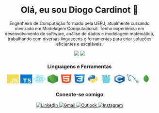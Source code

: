 <!-- Título / Introdução -->
<h1 align="center">Olá, eu sou Diogo Cardinot 👋</h1>
<p align="center">
  Engenheiro de Computação formado pela UERJ, atualmente cursando mestrado em Modelagem Computacional.  
  Tenho experiência em desenvolvimento de software, análise de dados e modelagem matemática, trabalhando com diversas linguagens e ferramentas para criar soluções eficientes e escaláveis.
</p>

<!-- Stats do GitHub -->
<div align="center">
  <img height="180em" src="https://github-readme-stats.vercel.app/api?username=DiogoCardinot&show_icons=true&theme=dark&include_all_commits=true&count_private=true" />
  <img height="180em" src="https://github-readme-stats.vercel.app/api/top-langs/?username=DiogoCardinot&layout=compact&langs_count=7&theme=dark" />
</div>

<!-- Linguagens e Ferramentas -->
<h3 align="center">Linguagens e Ferramentas</h3>
<div align="center">
  <img alt="JavaScript" height="30" width="40" src="https://raw.githubusercontent.com/devicons/devicon/master/icons/javascript/javascript-plain.svg" />
  <img alt="TypeScript" height="30" width="40" src="https://raw.githubusercontent.com/devicons/devicon/master/icons/typescript/typescript-plain.svg" />
  <img alt="React" height="30" width="40" src="https://raw.githubusercontent.com/devicons/devicon/master/icons/react/react-original.svg" />
  <img alt="Node.js" height="30" width="40" src="https://raw.githubusercontent.com/devicons/devicon/master/icons/nodejs/nodejs-original.svg" />
  <img alt="HTML5" height="30" width="40" src="https://raw.githubusercontent.com/devicons/devicon/master/icons/html5/html5-original.svg" />
  <img alt="CSS3" height="30" width="40" src="https://raw.githubusercontent.com/devicons/devicon/master/icons/css3/css3-original.svg" />
  <img alt="Python" height="30" width="40" src="https://raw.githubusercontent.com/devicons/devicon/master/icons/python/python-original.svg" />
  <img alt="Go" height="30" width="40" src="https://raw.githubusercontent.com/devicons/devicon/master/icons/go/go-original.svg" />
  <img alt="C" height="30" width="40" src="https://raw.githubusercontent.com/devicons/devicon/master/icons/c/c-original.svg" />
  <img alt="SQL" height="30" width="40" src="https://raw.githubusercontent.com/devicons/devicon/master/icons/mysql/mysql-original.svg" />
  <img alt="MongoDB" height="30" width="40" src="https://raw.githubusercontent.com/devicons/devicon/master/icons/mongodb/mongodb-original.svg" />
</div>

<!-- Contato -->
<h3 align="center">Conecte-se comigo</h3>
<div align="center">
  <a href="https://www.linkedin.com/in/diogo-cardinot-441675194/" target="_blank">
    <img alt="LinkedIn" src="https://raw.githubusercontent.com/rahuldkjain/github-profile-readme-generator/master/src/images/icons/Social/linked-in-alt.svg" height="30" width="40" />
  </a>
  <a href="mailto:diogocardinotnf@gmail.com" target="_blank">
    <img alt="Gmail" src="https://upload.wikimedia.org/wikipedia/commons/4/4e/Gmail_Icon.svg" height="30" width="40" />
  </a>
  <a href="mailto:diogocardinotnf@hotmail.com" target="_blank">
    <img alt="Outlook" src="https://upload.wikimedia.org/wikipedia/commons/7/7e/Microsoft_Office_Outlook_%282019%E2%80%93present%29.svg" height="30" width="40" />
  </a>
  <a href="https://instagram.com/diogocardinot" target="_blank">
    <img alt="Instagram" src="https://raw.githubusercontent.com/rahuldkjain/github-profile-readme-generator/master/src/images/icons/Social/instagram.svg" height="30" width="40" />
  </a>
</div>

